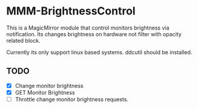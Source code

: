 # MMM-BrightnessControl
This is a MagicMirror module that control monitors brightness via notification. 
Its changes brightness on hardware not filter with opacity related block.

Currently its only support linux based systems.
ddcutil should be installed.


## TODO
- [X] Change monitor brightness
- [X] GET Monitor Brightness 
- [ ] Throttle change monitor brightness requests.